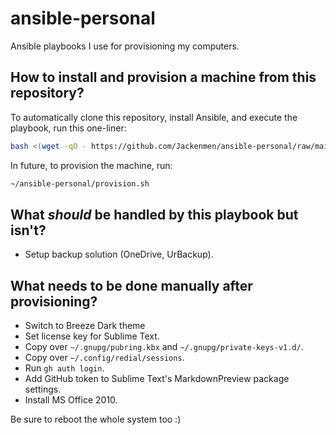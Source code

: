 # ansible-personal

Ansible playbooks I use for provisioning my computers.

## How to install and provision a machine from this repository?

To automatically clone this repository, install Ansible, and execute the playbook, run this one-liner:
```bash
bash <(wget -qO - https://github.com/Jackenmen/ansible-personal/raw/main/download.sh)
```

In future, to provision the machine, run:
```bash
~/ansible-personal/provision.sh
```

## What *should* be handled by this playbook but isn't?

- Setup backup solution (OneDrive, UrBackup).

## What needs to be done manually after provisioning?

- Switch to Breeze Dark theme
- Set license key for Sublime Text.
- Copy over `~/.gnupg/pubring.kbx` and `~/.gnupg/private-keys-v1.d/`.
- Copy over `~/.config/redial/sessions`.
- Run `gh auth login`.
- Add GitHub token to Sublime Text's MarkdownPreview package settings.
- Install MS Office 2010.

Be sure to reboot the whole system too :)
